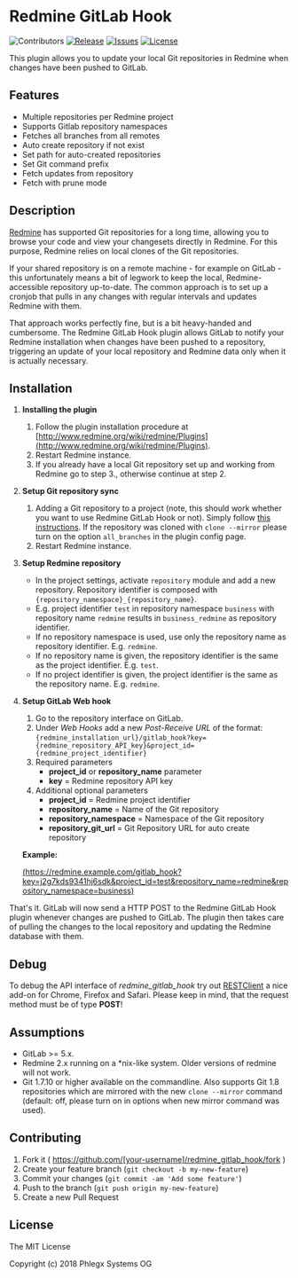 # Redmine GitLab Hook

![Contributors](https://img.shields.io/github/contributors/phlegx/redmine_gitlab_hook.svg)
[![Release](https://img.shields.io/github/release/phlegx/redmine_gitlab_hook.svg)](https://github.com/phlegx/redmine_gitlab_hook/releases)
[![Issues](https://img.shields.io/github/issues/phlegx/redmine_gitlab_hook.svg)](https://github.com/phlegx/redmine_gitlab_hook/issues)
[![License](https://img.shields.io/github/license/phlegx/redmine_gitlab_hook.svg)](http://opensource.org/licenses/MIT)


This plugin allows you to update your local Git repositories in Redmine when changes have been pushed to GitLab.

## Features

* Multiple repositories per Redmine project
* Supports Gitlab repository namespaces 
* Fetches all branches from all remotes
* Auto create repository if not exist
* Set path for auto-created repositories
* Set Git command prefix
* Fetch updates from repository
* Fetch with prune mode

## Description

[Redmine](http://redmine.org) has supported Git repositories for a long time, allowing you to browse your code and view your changesets directly in Redmine. For this purpose, Redmine relies on local clones of the Git repositories.

If your shared repository is on a remote machine - for example on GitLab - this unfortunately means a bit of legwork to keep the local, Redmine-accessible repository up-to-date. The common approach is to set up a cronjob that pulls in any changes with regular intervals and updates Redmine with them.

That approach works perfectly fine, but is a bit heavy-handed and cumbersome. The Redmine GitLab Hook plugin allows GitLab to notify your Redmine installation when changes have been pushed to a repository, triggering an update of your local repository and Redmine data only when it is actually necessary.


## Installation

1. **Installing the plugin**
   1. Follow the plugin installation procedure at [http://www.redmine.org/wiki/redmine/Plugins](http://www.redmine.org/wiki/redmine/Plugins).
   2. Restart Redmine instance.
   3. If you already have a local Git repository set up and working from Redmine go to step 3., otherwise continue at step 2.
2. **Setup Git repository sync**
   1. Adding a Git repository to a project (note, this should work whether you want to use Redmine GitLab Hook or not). Simply follow [this instructions](http://www.redmine.org/projects/redmine/wiki/HowTo_keep_in_sync_your_git_repository_for_redmine). If the repository was cloned with `clone --mirror` please turn on the option `all_branches` in the plugin config page.
   2. Restart Redmine instance.
4. **Setup Redmine repository**
   * In the project settings, activate `repository` module and add a new repository. Repository identifier is composed with `{repository_namespace}_{repository_name}`. 
   * E.g. project identifier `test` in repository namespace `business` with repository name `redmine` results in `business_redmine` as repository identifier.
   * If no repository namespace is used, use only the repository name as repository identifier. E.g. `redmine`.
   * If no repository name is given, the repository identifier is the same as the project identifier. E.g. `test`.
   * If no project identifier is given, the project identifier is the same as the repository name. E.g. `redmine`.
5. **Setup GitLab Web hook**
   1. Go to the repository interface on GitLab.
   2. Under *Web Hooks* add a new *Post-Receive URL* of the format: `{redmine_installation_url}/gitlab_hook?key={redmine_repository_API_key}&project_id={redmine_project_identifier}`
   3. Required parameters
      * **project_id** or **repository_name** parameter
      * **key** = Redmine repository API key
   4. Additional optional parameters
      * **project_id** = Redmine project identifier
      * **repository_name** = Name of the Git repository
      * **repository_namespace** = Namespace of the Git repository
      * **repository_git_url** = Git Repository URL for auto create repository

   **Example:**

   [(https://redmine.example.com/gitlab_hook?key=j2g7kds9341hj6sdk&project_id=test&repository_name=redmine&repository_namespace=business)](https://redmine.example.com/gitlab_hook?key=j2g7kds9341hj6sdk&project_id=test&repository_name=redmine&repository_namespace=business)

That's it. GitLab will now send a HTTP POST to the Redmine GitLab Hook plugin whenever changes are pushed to GitLab. The plugin then takes care of pulling the changes to the local repository and updating the Redmine database with them.

## Debug

To debug the API interface of *redmine_gitlab_hook* try out [RESTClient](http://restclient.net) a nice add-on for Chrome, Firefox and Safari.
Please keep in mind, that the request method must be of type **POST**!

## Assumptions

* GitLab >= 5.x.
* Redmine 2.x running on a *nix-like system. Older versions of redmine will not work.
* Git 1.7.10 or higher available on the commandline. Also supports Git 1.8 repositories which are mirrored with the new `clone --mirror` command (default: off, please turn on in options when new mirror command was used).

## Contributing

1. Fork it ( https://github.com/[your-username]/redmine_gitlab_hook/fork )
2. Create your feature branch (`git checkout -b my-new-feature`)
3. Commit your changes (`git commit -am 'Add some feature'`)
4. Push to the branch (`git push origin my-new-feature`)
5. Create a new Pull Request

## License

The MIT License

Copyright (c) 2018 Phlegx Systems OG
